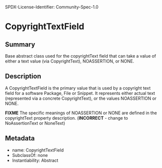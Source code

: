 SPDX-License-Identifier: Community-Spec-1.0

# CopyrightTextField

## Summary

Base abstract class used for the copyrightText field that can take a value
of either a text value (via CopyrightText), NOASSERTION, or NONE.

## Description

A CopyrightTextField is the primary value that is used by a copyright text
field for a software Package, File or Snippet. It represents either actual
text (represented via a concrete CopyrightText), or the values NOASSERTION
or NONE.

**FIXME** The specific meanings of NOASSERTION or NONE are defined in the
copyrightText property description. (**INCORRECT** - change to NoAssertionText
or NoneText)

## Metadata

- name: CopyrightTextField
- SubclassOf: none
- Instantiability: Abstract

